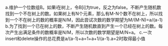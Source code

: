 a.维护一个位数组B。如果i在树上，令B[i]为true，反之为false。不断产生随机数找到一个不在树上的数。如果树上有N个元素，那么有M-N个数不在树上，所以找到一个不在树上的数的概率是N/M，因此尝试次数的数学期望为M/(M-N)=a/(a-1)
b.为了找到一个已在树上的数，不断产生随机数直到产生一个已经在树上的数。每次产生出满足条件的数概率是N/M，所以次数的数学期望是M/N=a。
c.一次insert和delete操作的总花费是a/(a-1)+a=1+a+1/(a-1).a=2时取得最小值